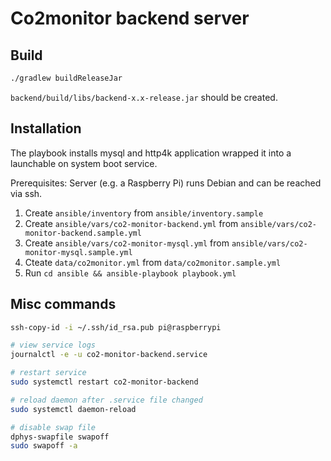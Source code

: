 # Co2monitor backend server

## Build

```bash
./gradlew buildReleaseJar
```

`backend/build/libs/backend-x.x-release.jar` should be created.

## Installation

The playbook installs mysql and http4k application wrapped it into a launchable on system boot service.

Prerequisites: Server (e.g. a Raspberry Pi) runs Debian and can be reached via ssh.

1. Create `ansible/inventory` from `ansible/inventory.sample`
2. Create `ansible/vars/co2-monitor-backend.yml` from `ansible/vars/co2-monitor-backend.sample.yml`
3. Create `ansible/vars/co2-monitor-mysql.yml` from `ansible/vars/co2-monitor-mysql.sample.yml`
4. Cteate `data/co2monitor.yml` from `data/co2monitor.sample.yml`
5. Run `cd ansible && ansible-playbook playbook.yml`

## Misc commands
```bash
ssh-copy-id -i ~/.ssh/id_rsa.pub pi@raspberrypi

# view service logs
journalctl -e -u co2-monitor-backend.service

# restart service
sudo systemctl restart co2-monitor-backend

# reload daemon after .service file changed
sudo systemctl daemon-reload

# disable swap file
dphys-swapfile swapoff
sudo swapoff -a
```